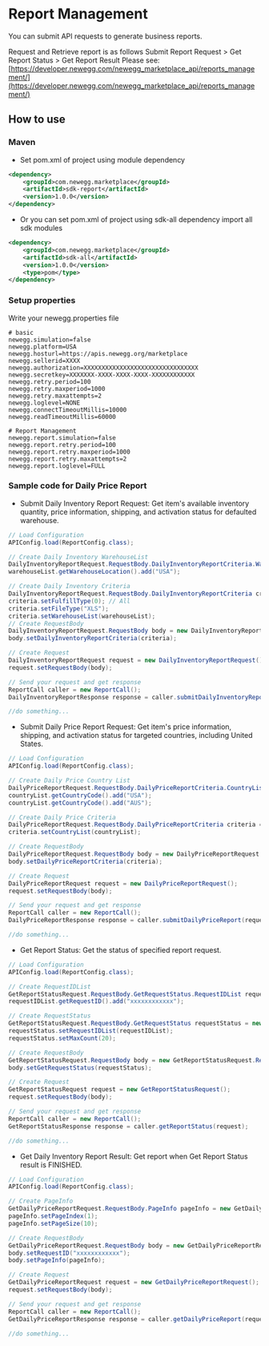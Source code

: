 # Report Management
You can submit API requests to generate business reports.

Request and Retrieve report is as follows Submit Report Request > Get Report Status > Get Report Result
Please see: [https://developer.newegg.com/newegg_marketplace_api/reports_management/](https://developer.newegg.com/newegg_marketplace_api/reports_management/)

## How to use
### Maven
- Set pom.xml of project using module dependency
```xml
<dependency>
    <groupId>com.newegg.marketplace</groupId>
    <artifactId>sdk-report</artifactId>
    <version>1.0.0</version>
</dependency>
```

- Or you can set pom.xml of project using sdk-all dependency import all sdk modules
```xml
<dependency>
    <groupId>com.newegg.marketplace</groupId>
    <artifactId>sdk-all</artifactId>
    <version>1.0.0</version>
    <type>pom</type>
</dependency>
```

### Setup properties
Write your newegg.properties file
```properties
# basic
newegg.simulation=false
newegg.platform=USA
newegg.hosturl=https://apis.newegg.org/marketplace
newegg.sellerid=XXXX
newegg.authorization=XXXXXXXXXXXXXXXXXXXXXXXXXXXXXXXX
newegg.secretkey=XXXXXXX-XXXX-XXXX-XXXX-XXXXXXXXXXXX
newegg.retry.period=100
newegg.retry.maxperiod=1000
newegg.retry.maxattempts=2
newegg.loglevel=NONE
newegg.connectTimeoutMillis=10000
newegg.readTimeoutMillis=60000

# Report Management
newegg.report.simulation=false
newegg.report.retry.period=100
newegg.report.retry.maxperiod=1000
newegg.report.retry.maxattempts=2
newegg.report.loglevel=FULL
```

### Sample code for Daily Price Report
- Submit Daily Inventory Report Request: Get item's available inventory quantity, price information, shipping, and activation status for defaulted warehouse.
```java
// Load Configuration
APIConfig.load(ReportConfig.class);

// Create Daily Inventory WarehouseList
DailyInventoryReportRequest.RequestBody.DailyInventoryReportCriteria.WarehouseList warehouseList = new DailyInventoryReportRequest.RequestBody.DailyInventoryReportCriteria.WarehouseList();
warehouseList.getWarehouseLocation().add("USA");

// Create Daily Inventory Criteria
DailyInventoryReportRequest.RequestBody.DailyInventoryReportCriteria criteria = new DailyInventoryReportRequest.RequestBody.DailyInventoryReportCriteria();
criteria.setFulfillType(0); // All
criteria.setFileType("XLS");
criteria.setWarehouseList(warehouseList);
// Create RequestBody
DailyInventoryReportRequest.RequestBody body = new DailyInventoryReportRequest.RequestBody();
body.setDailyInventoryReportCriteria(criteria);		

// Create Request
DailyInventoryReportRequest request = new DailyInventoryReportRequest();
request.setRequestBody(body);

// Send your request and get response
ReportCall caller = new ReportCall();
DailyInventoryReportResponse response = caller.submitDailyInventoryReport(request,"301");

//do something...
```

- Submit Daily Price Report Request: Get item's price information, shipping, and activation status for targeted countries, including United States.
```java
// Load Configuration
APIConfig.load(ReportConfig.class);

// Create Daily Price Country List
DailyPriceReportRequest.RequestBody.DailyPriceReportCriteria.CountryList countryList = new DailyPriceReportRequest.RequestBody.DailyPriceReportCriteria.CountryList();
countryList.getCountryCode().add("USA");
countryList.getCountryCode().add("AUS");

// Create Daily Price Criteria
DailyPriceReportRequest.RequestBody.DailyPriceReportCriteria criteria = new DailyPriceReportRequest.RequestBody.DailyPriceReportCriteria();
criteria.setCountryList(countryList);

// Create RequestBody
DailyPriceReportRequest.RequestBody body = new DailyPriceReportRequest.RequestBody();
body.setDailyPriceReportCriteria(criteria);		

// Create Request
DailyPriceReportRequest request = new DailyPriceReportRequest();
request.setRequestBody(body);

// Send your request and get response
ReportCall caller = new ReportCall();
DailyPriceReportResponse response = caller.submitDailyPriceReport(request, "301");

//do something...
```

- Get Report Status: Get the status of specified report request.
```java
// Load Configuration
APIConfig.load(ReportConfig.class);

// Create RequestIDList
GetReportStatusRequest.RequestBody.GetRequestStatus.RequestIDList requestIDList = new GetReportStatusRequest.RequestBody.GetRequestStatus.RequestIDList();
requestIDList.getRequestID().add("xxxxxxxxxxxx");

// Create RequestStatus
GetReportStatusRequest.RequestBody.GetRequestStatus requestStatus = new GetReportStatusRequest.RequestBody.GetRequestStatus();
requestStatus.setRequestIDList(requestIDList);
requestStatus.setMaxCount(20);

// Create RequestBody
GetReportStatusRequest.RequestBody body = new GetReportStatusRequest.RequestBody();
body.setGetRequestStatus(requestStatus);

// Create Request
GetReportStatusRequest request = new GetReportStatusRequest();
request.setRequestBody(body);

// Send your request and get response
ReportCall caller = new ReportCall();
GetReportStatusResponse response = caller.getReportStatus(request);

//do something...
```

- Get Daily Inventory Report Result: Get report when Get Report Status result is FINISHED.
```java
// Load Configuration
APIConfig.load(ReportConfig.class);

// Create PageInfo
GetDailyPriceReportRequest.RequestBody.PageInfo pageInfo = new GetDailyPriceReportRequest.RequestBody.PageInfo();
pageInfo.setPageIndex(1);
pageInfo.setPageSize(10);

// Create RequestBody
GetDailyPriceReportRequest.RequestBody body = new GetDailyPriceReportRequest.RequestBody();		
body.setRequestID("xxxxxxxxxxxx");
body.setPageInfo(pageInfo);

// Create Request
GetDailyPriceReportRequest request = new GetDailyPriceReportRequest();
request.setRequestBody(body);

// Send your request and get response
ReportCall caller = new ReportCall();
GetDailyPriceReportResponse response = caller.getDailyPriceReport(request);

//do something...
```
